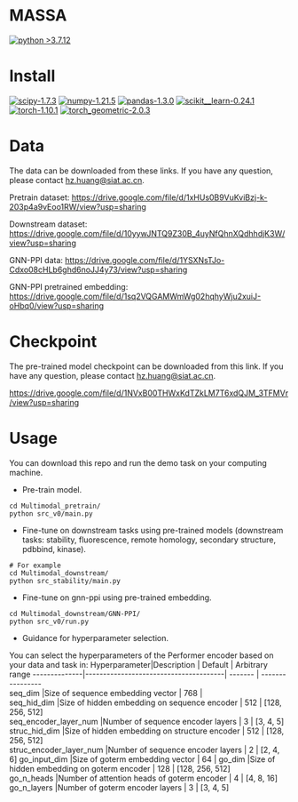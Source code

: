 # MASSA

[![python >3.7.12](https://img.shields.io/badge/python-3.7.12-brightgreen)](https://www.python.org/) 
# Install

[![scipy-1.7.3](https://img.shields.io/badge/scipy-1.7.3-yellowgreen)](https://github.com/scipy/scipy) [![numpy-1.21.5](https://img.shields.io/badge/numpy-1.21.5-red)](https://github.com/numpy/numpy) [![pandas-1.3.0](https://img.shields.io/badge/pandas-1.3.0-lightgrey)](https://github.com/pandas-dev/pandas) [![scikit__learn-0.24.1](https://img.shields.io/badge/scikit__learn-0.24.2-green)](https://github.com/scikit-learn/scikit-learn) [![torch-1.10.1](https://img.shields.io/badge/torch-1.10.1-orange)](https://github.com/pytorch/pytorch)  [![torch_geometric-2.0.3](https://img.shields.io/badge/torch_geometric-2.0.3-green)](https://github.com/pyg-team/pytorch_geometric)

# Data

The data can be downloaded from these links. If you have any question, please contact hz.huang@siat.ac.cn.

Pretrain dataset: https://drive.google.com/file/d/1xHUs0B9VuKviBzj-k-203p4a9vEoo1RW/view?usp=sharing

Downstream dataset: https://drive.google.com/file/d/10yywJNTQ9Z30B_4uyNfQhnXQdhhdjK3W/view?usp=sharing

GNN-PPI data: https://drive.google.com/file/d/1YSXNsTJo-Cdxo08cHLb6ghd6noJJ4y73/view?usp=sharing

GNN-PPI pretrained embedding: https://drive.google.com/file/d/1sq2VQGAMWmWg02hqhyWju2xuiJ-oHbq0/view?usp=sharing

# Checkpoint 

The pre-trained model checkpoint can be downloaded from this link. If you have any question, please contact hz.huang@siat.ac.cn.

https://drive.google.com/file/d/1NVxB00THWxKdTZkLM7T6xdQJM_3TFMVr/view?usp=sharing

# Usage

You can download this repo and run the demo task on your computing machine.

- Pre-train model.
```
cd Multimodal_pretrain/
python src_v0/main.py
```

- Fine-tune on downstream tasks using pre-trained models (downstream tasks: stability, fluorescence, remote homology, secondary structure, pdbbind, kinase).
```
# For example
cd Multimodal_downstream/
python src_stability/main.py
```

- Fine-tune on gnn-ppi using pre-trained embedding.
```
cd Multimodal_downstream/GNN-PPI/
python src_v0/run.py
```

- Guidance for hyperparameter selection.

You can select the hyperparameters of the Performer encoder based on your data and task in:
Hyperparameter|Description                            | Default | Arbitrary range
--------------|---------------------------------------| ------- | ----------------   
seq_dim    |Size of sequence embedding vector  |	768       |	    
seq_hid_dim           |Size of hidden embedding on sequence encoder |	512     |	[128, 256, 512]  
seq_encoder_layer_num         |Number of sequence encoder layers     |	3       |	[3, 4, 5] 
struc_hid_dim         |Size of hidden embedding on structure encoder |	512      |	[128, 256, 512]  
struc_encoder_layer_num         |Number of sequence encoder layers |	2      |	[2, 4, 6] 
go_input_dim         |Size of goterm embedding vector |	64      |
go_dim         |Size of hidden embedding on goterm encoder |	128      |	[128, 256, 512]  
go_n_heads         |Number of attention heads of goterm encoder |	4      |	[4, 8, 16] 
go_n_layers         |Number of goterm encoder layers |	3      |	[3, 4, 5] 


